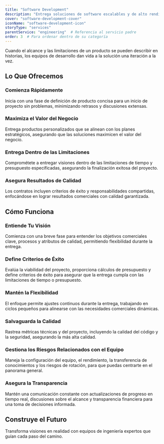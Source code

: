 ```yaml
---
title: "Software Development"
description: "Entrega soluciones de software escalables y de alto rendimiento, adaptadas a los requisitos únicos del negocio, asegurando crecimiento y excelencia operativa."
cover: "software-development-cover"
iconName: "software-development-icon"
storyType: "services"
parentService: "engineering"  # Referencia al servicio padre
order: 3  # Para ordenar dentro de su categoría
---
```


Cuando el alcance y las limitaciones de un producto se pueden describir en historias, los equipos de desarrollo dan vida a la solución una iteración a la vez.

## Lo Que Ofrecemos

### Comienza Rápidamente

Inicia con una fase de definición de producto concisa para un inicio de proyecto sin problemas, minimizando retrasos y discusiones extensas.

### Maximiza el Valor del Negocio

Entrega productos personalizados que se alinean con los planes estratégicos, asegurando que las soluciones maximicen el valor del negocio.

### Entrega Dentro de las Limitaciones

Comprométete a entregar visiones dentro de las limitaciones de tiempo y presupuesto especificadas, asegurando la finalización exitosa del proyecto.

### Asegura Resultados de Calidad

Los contratos incluyen criterios de éxito y responsabilidades compartidas, enfocándose en lograr resultados comerciales con calidad garantizada.

## Cómo Funciona

### Entiende Tu Visión

Comienza con una breve fase para entender los objetivos comerciales clave, procesos y atributos de calidad, permitiendo flexibilidad durante la entrega.

### Define Criterios de Éxito

Evalúa la viabilidad del proyecto, proporciona cálculos de presupuesto y define criterios de éxito para asegurar que la entrega cumpla con las limitaciones de tiempo o presupuesto.

### Mantén la Flexibilidad

El enfoque permite ajustes continuos durante la entrega, trabajando en ciclos pequeños para alinearse con las necesidades comerciales dinámicas.

### Salvaguarda la Calidad

Rastrea métricas técnicas y del proyecto, incluyendo la calidad del código y la seguridad, asegurando la más alta calidad.

### Gestiona los Riesgos Relacionados con el Equipo

Maneja la configuración del equipo, el rendimiento, la transferencia de conocimientos y los riesgos de rotación, para que puedas centrarte en el panorama general.

### Asegura la Transparencia

Mantén una comunicación constante con actualizaciones de progreso en tiempo real, discusiones sobre el alcance y transparencia financiera para una toma de decisiones informada.

## Construye el Futuro

Transforma visiones en realidad con equipos de ingeniería expertos que guían cada paso del camino.
